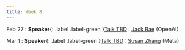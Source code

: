 ```yaml
---
title: Week 8
---
```


Feb 27
: **Speaker**{: .label .label-green }[Talk TBD](#)
  : [Jack Rae](https://mobile.twitter.com/drjwrae) (OpenAI)

Mar 1
: **Speaker**{: .label .label-green }[Talk TBD](#)
  : [Susan Zhang](https://twitter.com/suchenzang) (Meta)
